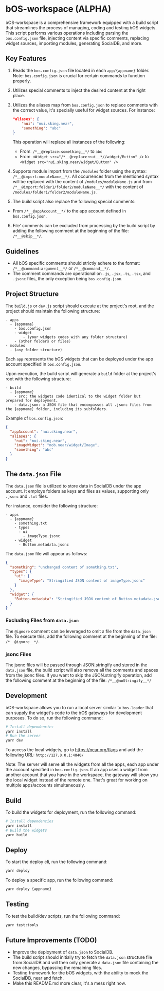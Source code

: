 # bOS-workspace (ALPHA)

bOS-workspace is a comprehensive framework equipped with a build script that streamlines the process of managing, coding and testing bOS widgets. This script performs various operations including parsing the `bos.config.json` file, injecting content via specific comments, replacing widget sources, importing modules, generating SocialDB, and more.

## Key Features

1. Reads the `bos.config.json` file located in each `app/{appname}` folder. Note: `bos.config.json` is crucial for certain commands to function properly.
2. Utilizes special comments to inject the desired content at the right place.
3. Utilizes the aliases map from `bos.config.json` to replace comments with the correct value, it's specially useful for widget sources. For instance:

   ```json
   "aliases": {
       "nui": "nui.sking.near",
       "something": "abc"
   }
   ```

   This operation will replace all instances of the following:

   - From: `/*__@replace:something__*/` to `abc`
   - From: `<Widget src="/*__@replace:nui__*//widget/Button" />` to `<Widget src="nui.sking.near/widget/Button" />`

4. Supports module import from the `/modules` folder using the syntax: `/*__@import:moduleName__*/`. All occurrences from the mentioned syntax will be replaced with the content of `/modules/moduleName.js` and from `/*__@import:folder1/folder2/moduleName__*/` with the content of `/modules/folder1/folder2/moduleName.js`.

5. The build script also replace the following special comments:

- From `/*__@appAccount__*/` to the app account defined in `bos.config.json`.

6. File' comments can be excluded from processing by the build script by adding the following comment at the beginning of the file: `/*__@skip__*/`.

## Guidelines

- All bOS specific comments should strictly adhere to the format: `/*__@command:argument__*/` or `/*__@command__*/`.
- The comment commands are operational on `.js`, `.jsx`, `.ts`, `.tsx`, and `.jsonc` files, the only exception being `bos.config.json`.

## Project Structure

The `build.js` or `dev.js` script should execute at the project's root, and the project should maintain the following structure:

```
- apps
  - {appname}
    - bos.config.json
    - widget
        - (your widgets codes with any folder structure)
    - (other folders or files)
- modules
  - (any folder structure)
```

Each `app` represents the bOS widgets that can be deployed under the app account specified in `bos.config.json`.

Upon execution, the build script will generate a `build` folder at the project's root with the following structure:

```
- build
  - {appname}
    - src: the widgets code identical to the widget folder but prepared for deployment.
    - data.json: a JSON file that encompasses all .jsonc files from the {appname} folder, including its subfolders.
```

Example of `bos.config.json`:

```json
{
  "appAccount": "nui.sking.near",
  "aliases": {
    "nui": "nui.sking.near",
    "imageWidget": "mob.near/widget/Image",
    "something": "abc"
  }
}
```

## The `data.json` File

The `data.json` file is utilized to store data in SocialDB under the app account. It employs folders as keys and files as values, supporting only `.jsonc` and `.txt` files.

For instance, consider the following structure:

```
- apps
  - {appname}
    - something.txt
    - types
      - ui
        - imageType.jsonc
    - widget
      - Button.metadata.jsonc
```

The `data.json` file will appear as follows:

```json
{
  "something": "unchanged content of something.txt",
  "types": {
    "ui": {
      "imageType": "Stringified JSON content of imageType.jsonc"
    }
  },
  "widget": {
    "Button.metadata": "Stringified JSON content of Button.metadata.jsonc"
  }
}
```

### Excluding Files from `data.json`

The `@ignore` comment can be leveraged to omit a file from the `data.json` file. To execute this, add the following comment at the beginning of the file: `/*__@ignore__*/`.

### jsonc Files

The jsonc files will be passed through JSON.stringify and stored in the `data.json` file, the build script will also remove all the comments and spaces from the jsonc files.
If you want to skip the JSON.stringify operation, add the following comment at the beginning of the file:
`/*__@noStringify__*/`

## Development

bOS-workspace allows you to run a local server similar to `bos-loader` that can supply the widget's code to the bOS gateways for development purposes. To do so, run the following command:

```bash
# Install dependencies
yarn install
# Run the server
yarn dev
```

To access the local widgets, go to https://near.org/flags and add the following URL:
`http://127.0.0.1:4040/`

Note: The server will serve all the widgets from all the apps, each app under the account specified in `bos.config.json`. If an app uses a widget from another account that you have in the workspace, the gateway will show you the local widget instead of the remote one. That's great for working on multiple apps/accounts simultaneously.

## Build

To build the widgets for deployment, run the following command:

```bash
# Install dependencies
yarn install
# Build the widgets
yarn build
```

## Deploy

To start the deploy cli, run the following command:

```bash
yarn deploy
```

To deploy a specific app, run the following command:

```bash
yarn deploy {appname}
```

## Testing

To test the build/dev scripts, run the following command:

```bash
yarn test:tools
```

## Future Improvements (TODO)

- Improve the deployment of `data.json` to SocialDB.
- The build script should initially try to fetch the `data.json` structure file from SocialDB and will then only generate a `data.json` file containing the new changes, bypassing the remaining files.
- Testing framework for the bOS widgets, with the ability to mock the SocialDB, near and fetch.
- Make this README.md more clear, it's a mess right now.
